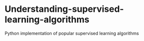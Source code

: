 # Understanding-supervised-learning-algorithms
Python implementation of popular supervised learning algorithms
